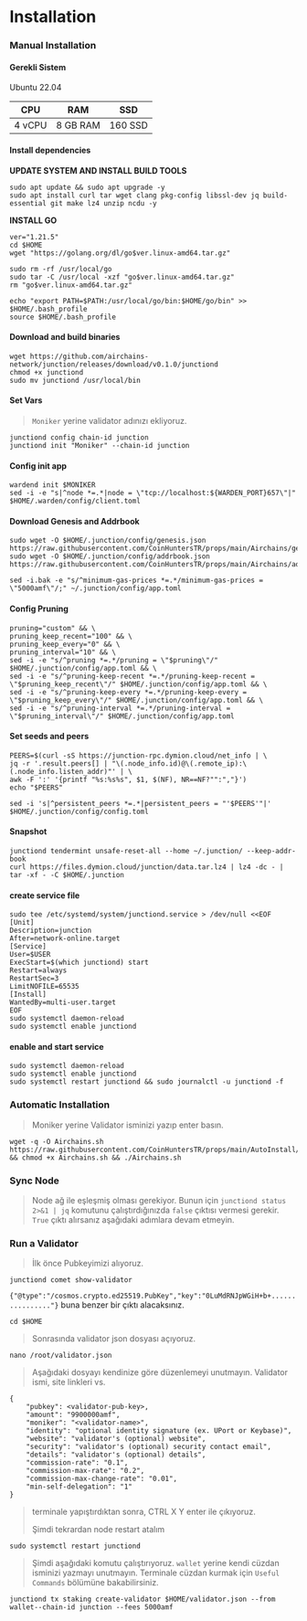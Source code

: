 # Installation

### Manual Installation <a href="#installation" id="installation"></a>

#### Gerekli Sistem <a href="#install-dependencies" id="install-dependencies"></a>

Ubuntu 22.04

| CPU    | RAM      | SSD     |
| ------ | -------- | ------- |
| 4 vCPU | 8 GB RAM | 160 SSD |

#### Install dependencies <a href="#install-dependencies" id="install-dependencies"></a>

**UPDATE SYSTEM AND INSTALL BUILD TOOLS**

```
sudo apt update && sudo apt upgrade -y
sudo apt install curl tar wget clang pkg-config libssl-dev jq build-essential git make lz4 unzip ncdu -y
```

**INSTALL GO**

```
ver="1.21.5" 
cd $HOME 
wget "https://golang.org/dl/go$ver.linux-amd64.tar.gz" 

sudo rm -rf /usr/local/go 
sudo tar -C /usr/local -xzf "go$ver.linux-amd64.tar.gz" 
rm "go$ver.linux-amd64.tar.gz"

echo "export PATH=$PATH:/usr/local/go/bin:$HOME/go/bin" >> $HOME/.bash_profile
source $HOME/.bash_profile    
```

#### Download and build binaries <a href="#download-and-build-binaries" id="download-and-build-binaries"></a>

```
wget https://github.com/airchains-network/junction/releases/download/v0.1.0/junctiond
chmod +x junctiond
sudo mv junctiond /usr/local/bin
```

#### Set Vars

> `Moniker` yerine validator adınızı ekliyoruz.

```
junctiond config chain-id junction
junctiond init "Moniker" --chain-id junction
```

#### Config init app

```
wardend init $MONIKER
sed -i -e "s|^node *=.*|node = \"tcp://localhost:${WARDEN_PORT}657\"|" $HOME/.warden/config/client.toml
```

#### Download Genesis and Addrbook

```
sudo wget -O $HOME/.junction/config/genesis.json https://raw.githubusercontent.com/CoinHuntersTR/props/main/Airchains/genesis.json
sudo wget -O $HOME/.junction/config/addrbook.json https://raw.githubusercontent.com/CoinHuntersTR/props/main/Airchains/addrbook.json

sed -i.bak -e "s/^minimum-gas-prices *=.*/minimum-gas-prices = \"5000amf\"/;" ~/.junction/config/app.toml
```

#### Config Pruning

```
pruning="custom" && \
pruning_keep_recent="100" && \
pruning_keep_every="0" && \
pruning_interval="10" && \
sed -i -e "s/^pruning *=.*/pruning = \"$pruning\"/" $HOME/.junction/config/app.toml && \
sed -i -e "s/^pruning-keep-recent *=.*/pruning-keep-recent = \"$pruning_keep_recent\"/" $HOME/.junction/config/app.toml && \
sed -i -e "s/^pruning-keep-every *=.*/pruning-keep-every = \"$pruning_keep_every\"/" $HOME/.junction/config/app.toml && \
sed -i -e "s/^pruning-interval *=.*/pruning-interval = \"$pruning_interval\"/" $HOME/.junction/config/app.toml
```

#### Set seeds and peers

```
PEERS=$(curl -sS https://junction-rpc.dymion.cloud/net_info | \
jq -r '.result.peers[] | "\(.node_info.id)@\(.remote_ip):\(.node_info.listen_addr)"' | \
awk -F ':' '{printf "%s:%s%s", $1, $(NF), NR==NF?"":","}')
echo "$PEERS"

sed -i 's|^persistent_peers *=.*|persistent_peers = "'$PEERS'"|' $HOME/.junction/config/config.toml
```

#### Snapshot

```
junctiond tendermint unsafe-reset-all --home ~/.junction/ --keep-addr-book
curl https://files.dymion.cloud/junction/data.tar.lz4 | lz4 -dc - | tar -xf - -C $HOME/.junction
```

#### create service file

```
sudo tee /etc/systemd/system/junctiond.service > /dev/null <<EOF
[Unit]
Description=junction
After=network-online.target
[Service]
User=$USER
ExecStart=$(which junctiond) start
Restart=always
RestartSec=3
LimitNOFILE=65535
[Install]
WantedBy=multi-user.target
EOF
sudo systemctl daemon-reload
sudo systemctl enable junctiond
```

#### enable and start service

```
sudo systemctl daemon-reload
sudo systemctl enable junctiond
sudo systemctl restart junctiond && sudo journalctl -u junctiond -f
```

### Automatic Installation <a href="#auto-installation" id="auto-installation"></a>

> Moniker yerine Validator isminizi yazıp enter basın.

```
wget -q -O Airchains.sh https://raw.githubusercontent.com/CoinHuntersTR/props/main/AutoInstall/Airchains.sh && chmod +x Airchains.sh && ./Airchains.sh
```

### Sync Node

> Node ağ ile eşleşmiş olması gerekiyor. Bunun için `junctiond status 2>&1 | jq` komutunu çalıştırdığınızda `false` çıktısı vermesi gerekir.  `True` çıktı alırsanız aşağıdaki adımlara devam etmeyin.&#x20;

### Run a Validator

> İlk önce Pubkeyimizi alıyoruz.

```
junctiond comet show-validator
```

`{"@type":"/cosmos.crypto.ed25519.PubKey","key":"0LuMdRNJpWGiH+b+................"}` buna benzer bir çıktı alacaksınız.

```
cd $HOME
```

> Sonrasında validator json dosyası açıyoruz.

```
nano /root/validator.json
```

> Aşağıdaki dosyayı kendinize göre düzenlemeyi unutmayın. Validator ismi, site linkleri vs.

```
{
	"pubkey": <validator-pub-key>,
	"amount": "9900000amf",
	"moniker": "<validator-name>",
	"identity": "optional identity signature (ex. UPort or Keybase)",
	"website": "validator's (optional) website",
	"security": "validator's (optional) security contact email",
	"details": "validator's (optional) details",
	"commission-rate": "0.1",
	"commission-max-rate": "0.2",
	"commission-max-change-rate": "0.01",
	"min-self-delegation": "1"
}
```

> terminale yapıştırdıktan sonra, CTRL X Y enter ile çıkıyoruz.&#x20;
>
> Şimdi tekrardan node restart atalım

```
sudo systemctl restart junctiond
```

> Şimdi aşağıdaki komutu çalıştırıyoruz. `wallet` yerine kendi cüzdan isminizi yazmayı unutmayın. Terminale cüzdan kurmak için `Useful Commands` bölümüne bakabilirsiniz.&#x20;

```
junctiond tx staking create-validator $HOME/validator.json --from wallet--chain-id junction --fees 5000amf
```

